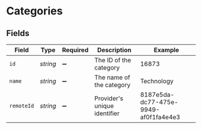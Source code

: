 # Categories


## Fields

| Field                                | Type                                 | Required                             | Description                          | Example                              |
| ------------------------------------ | ------------------------------------ | ------------------------------------ | ------------------------------------ | ------------------------------------ |
| `id`                                 | *string*                             | :heavy_minus_sign:                   | The ID of the category               | 16873                                |
| `name`                               | *string*                             | :heavy_minus_sign:                   | The name of the category             | Technology                           |
| `remoteId`                           | *string*                             | :heavy_minus_sign:                   | Provider's unique identifier         | 8187e5da-dc77-475e-9949-af0f1fa4e4e3 |